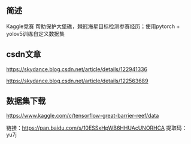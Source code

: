## 简述
Kaggle竞赛 帮助保护大堡礁，棘冠海星目标检测参赛经历；使用pytorch + yolov5训练自定义数据集

## csdn文章
https://skydance.blog.csdn.net/article/details/122941336

https://skydance.blog.csdn.net/article/details/122563689

## 数据集下载
https://www.kaggle.com/c/tensorflow-great-barrier-reef/data

链接：https://pan.baidu.com/s/10ESSxHpWB6HHUAcUNORHCA 
提取码：yu7j